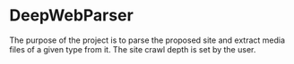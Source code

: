 # DeepWebParser
The purpose of the project is to parse the proposed site and extract media files of a given type from it. The site crawl depth is set by the user.
